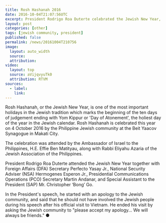 ```yaml
---
title: Rosh Hashanah 2016
date: 2016-10-04T21:07:56UTC
excerpt: President Rodrigo Roa Duterte celebrated the Jewish New Year, also known as Rosh Hashanah, with the Jewish community at the Beit Yaacov Synagogue in Makati City on 4 October 2016.
layout: post
categories: [other]
tags: [jewish community, president]
published: false
permalink: /news/20161004T210756
image:
  layout: auto_width
  source: 
  attribution: 
video:
  layout: top
  source: aVijqvyuTk0
  attribution: RTVM
sources:
  - label:
    link:
---
```


Rosh Hashanah, or the Jewish New Year, is one of the most important holidays in the Jewish tradition which marks the beginning of the ten days of judgement ending with Yom Kippur or 'Day of Atonement', the holiest day of the year in the Jewish calendar.
Rosh Hashanah is celebrated this year on 4 October 2016 by the Philippine Jewish community at the Beit Yaacov Synagogue in Makati City.

The celebration was attended by the Ambassador of Israel to the Philippines, H.E. Effie Ben Matityau, along with Rabbi Eliyahu Azaria of the Jewish Association of the Philippines.

President Rodrigo Roa Duterte attended the Jewish New Year together with Foreign Affairs (DFA) Secretary Perfecto Yasay Jr., National Security Adviser (NSA) Hermogenes Esperon Jr., Presidential Communications Operations (PCO) Secretary Martin Andanar, and Special Assistant to the President (SAP) Mr. Christopher ‘Bong’ Go.

In the President's speech, he started with an apology to the Jewish community, and said that he should not have involved the Jewish people during his speech
after his official visit to Vietnam.
He ended his visit by asking the Jewish community to "please accept my apology... We will always be friends."
&#x25cf;
